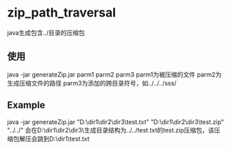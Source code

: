 # zip_path_traversal
java生成包含../目录的压缩包
## 使用
java -jar generateZip.jar parm1 parm2 parm3
parm1为被压缩的文件
parm2为生成压缩文件的路径
parm3为添加的跨目录符号，如../../../sss/
## Example
java -jar generateZip.jar "D:\\dir1\\dir2\\dir3\\test.txt"  "D:\\dir1\\dir2\\dir3\\test.zip" "../../"
会在D:\\dir1\\dir2\\dir3\\生成目录结构为../../test.txt的test.zip压缩包，该压缩包解压会跳到D:\\dir1\\test.txt
